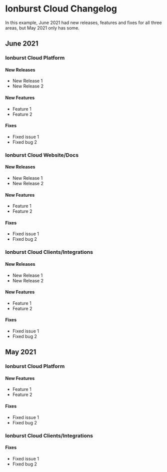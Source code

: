 # Ionburst Cloud Changelog

In this example, June 2021 had new releases, features and fixes for all three areas, but May 2021 only has some.

## June 2021

### Ionburst Cloud Platform

#### New Releases

- New Release 1
- New Release 2

#### New Features

- Feature 1
- Feature 2

#### Fixes

- Fixed issue 1
- Fixed bug 2

### Ionburst Cloud Website/Docs

#### New Releases

- New Release 1
- New Release 2

#### New Features

- Feature 1
- Feature 2

#### Fixes

- Fixed issue 1
- Fixed bug 2

### Ionburst Cloud Clients/Integrations

#### New Releases

- New Release 1
- New Release 2

#### New Features

- Feature 1
- Feature 2

#### Fixes

- Fixed issue 1
- Fixed bug 2

## May 2021

### Ionburst Cloud Platform

#### New Features

- Feature 1
- Feature 2

#### Fixes

- Fixed issue 1
- Fixed bug 2

### Ionburst Cloud Clients/Integrations

#### Fixes

- Fixed issue 1
- Fixed bug 2